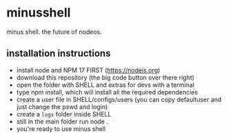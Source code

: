 # minusshell
minus shell. the future of nodeos.

## installation instructions

- install node and NPM 17 FIRST (https://nodejs.org)
- download this repository (the big code button over there right)
- open the folder with SHELL and extras for devs with a terminal
- type npm install, which will install all the required dependencies
- create a user file in SHELL/configs/users (you can copy defaultuser and just change the pswd and login)
- create a `logs` folder inside SHELL
- still in the main folder run node .
- you're ready to use minus shell
